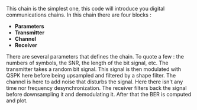 
This chain is the simplest one, this code will introduce you digital communications chains.
In this chain there are four blocks : 
- **Parameters**
- **Transmitter**
- **Channel**
- **Receiver**

There are several parameters that defines the chain. To quote a few : the numbers of symbols, the SNR, the length of the bit signal, etc.
The transmitter takes a random bit signal. This signal is then modulated with QSPK here before being upsampled and filtered by a shape filter.
The channel is here to add noise that disturbs the signal. Here there isn't any time nor frequency desynchronization.
The receiver filters back the signal before downsampling it and demodulating it. After that the BER is computed and plot.